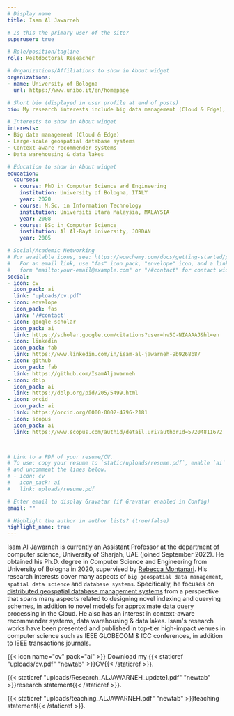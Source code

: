 ```yaml
---
# Display name
title: Isam Al Jawarneh

# Is this the primary user of the site?
superuser: true

# Role/position/tagline
role: Postdoctoral Reseacher

# Organizations/Affiliations to show in About widget
organizations:
- name: University of Bologna
  url: https://www.unibo.it/en/homepage

# Short bio (displayed in user profile at end of posts)
bio: My research interests include big data management (Cloud & Edge), large-scale geospatial database systems,context-aware recommender systems, data warehousing & data lakes.

# Interests to show in About widget
interests:
- Big data management (Cloud & Edge)
- Large-scale geospatial database systems
- Context-aware recommender systems
- Data warehousing & data lakes

# Education to show in About widget
education:
  courses:
  - course: PhD in Computer Science and Engineering
    institution: University of Bologna, ITALY
    year: 2020
  - course: M.Sc. in Information Technology
    institution: Universiti Utara Malaysia, MALAYSIA
    year: 2008
  - course: BSc in Computer Science
    institution: Al Al-Bayt University, JORDAN
    year: 2005

# Social/Academic Networking
# For available icons, see: https://wowchemy.com/docs/getting-started/page-builder/#icons
#   For an email link, use "fas" icon pack, "envelope" icon, and a link in the
#   form "mailto:your-email@example.com" or "/#contact" for contact widget.
social:
- icon: cv
  icon_pack: ai
  link: "uploads/cv.pdf"
- icon: envelope
  icon_pack: fas
  link: '/#contact'
- icon: google-scholar
  icon_pack: ai
  link: https://scholar.google.com/citations?user=hv5C-NIAAAAJ&hl=en
- icon: linkedin
  icon_pack: fab
  link: https://www.linkedin.com/in/isam-al-jawarneh-9b9268b8/
- icon: github
  icon_pack: fab
  link: https://github.com/IsamAljawarneh
- icon: dblp
  icon_pack: ai
  link: https://dblp.org/pid/205/5499.html
- icon: orcid
  icon_pack: ai
  link: https://orcid.org/0000-0002-4796-2181
- icon: scopus
  icon_pack: ai
  link: https://www.scopus.com/authid/detail.uri?authorId=57204811672



# Link to a PDF of your resume/CV.
# To use: copy your resume to `static/uploads/resume.pdf`, enable `ai` icons in `params.toml`, 
# and uncomment the lines below.
# - icon: cv
#   icon_pack: ai
#   link: uploads/resume.pdf

# Enter email to display Gravatar (if Gravatar enabled in Config)
email: ""

# Highlight the author in author lists? (true/false)
highlight_name: true
---
```


Isam Al Jawarneh is currently an Assistant Professor at the department of computer science, University of Sharjah, UAE (joined September 2022). He obtained his Ph.D. degree in Computer Science and Engineering from University of Bologna in 2020, supervised by [Rebecca Montanari](https://www.unibo.it/sitoweb/rebecca.montanari/en). His research interests cover many aspects of `big geospatial data management`, `spatial data science` and `database systems`. Specifically, he focuses on [distributed geospatial database management systems](#publications)  from a perspective that spans many aspects related to designing novel indexing and querying schemes, in addition to novel models for approximate data query processing in the Cloud. He also has an interest in context-aware recommender systems, data warehousing & data lakes. Isam's research works have been presented and published in top-tier high-impact venues in computer science such as IEEE GLOBECOM & ICC conferences, in addition to IEEE transactions journals.

{{< icon name="cv" pack="ai" >}} Download my {{< staticref "uploads/cv.pdf" "newtab" >}}CV{{< /staticref >}}.

{{< staticref "uploads/Research_ALJAWARNEH_update1.pdf" "newtab" >}}research statement{{< /staticref >}}.

{{< staticref "uploads/teaching_ALJAWARNEH.pdf" "newtab" >}}teaching statement{{< /staticref >}}.
